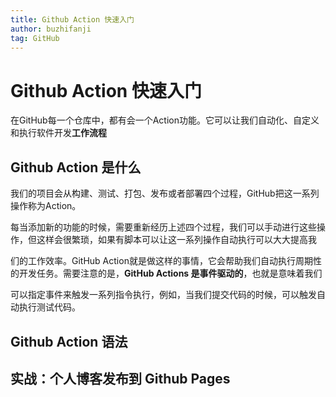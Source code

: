 ```yaml
---
title: Github Action 快速入门
author: buzhifanji
tag: GitHub
---
```


# Github Action 快速入门

在GitHub每一个仓库中，都有会一个Action功能。它可以让我们自动化、自定义和执行软件开发**工作流程**

## Github Action 是什么

我们的项目会从构建、测试、打包、发布或者部署四个过程，GitHub把这一系列操作称为Action。

每当添加新的功能的时候，需要重新经历上述四个过程，我们可以手动进行这些操作，但这样会很繁琐，如果有脚本可以让这一系列操作自动执行可以大大提高我

们的工作效率。GitHub Action就是做这样的事情，它会帮助我们自动执行周期性的开发任务。需要注意的是，**GitHub Actions 是事件驱动的**，也就是意味着我们

可以指定事件来触发一系列指令执行，例如，当我们提交代码的时候，可以触发自动执行测试代码。

## Github Action 语法



## 实战：个人博客发布到 Github Pages

